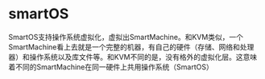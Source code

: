 # smartOS
SmartOS支持操作系统虚拟化，虚拟出SmartMachine。和KVM类似，一个SmartMachine看上去就是一个完整的机器，有自己的硬件（存储、网络和处理器）和操作系统以及库文件等。和KVM不同的是，没有格外的虚拟化层。这意味着不同的SmartMachine在同一硬件上共用操作系统（SmartOS）
